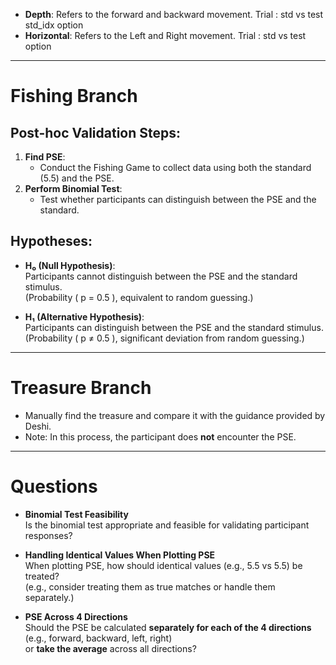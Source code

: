 - **Depth**: Refers to the forward and backward movement.
Trial : std vs test  std_idx  option
- **Horizontal**: Refers to the Left and Right movement.
Trial : std vs test  option

---

# Fishing Branch

## Post-hoc Validation Steps:
1. **Find PSE**:
   - Conduct the Fishing Game to collect data using both the standard (5.5) and the PSE.
2. **Perform Binomial Test**:
   - Test whether participants can distinguish between the PSE and the standard.

## Hypotheses:
- **H₀ (Null Hypothesis)**:  
  Participants cannot distinguish between the PSE and the standard stimulus.  
  (Probability \( p = 0.5 \), equivalent to random guessing.)

- **H₁ (Alternative Hypothesis)**:  
  Participants can distinguish between the PSE and the standard stimulus.  
  (Probability \( p ≠ 0.5 \), significant deviation from random guessing.)

---

# Treasure Branch

- Manually find the treasure and compare it with the guidance provided by Deshi.
- Note: In this process, the participant does **not** encounter the PSE.

---


# Questions

- **Binomial Test Feasibility**  
  Is the binomial test appropriate and feasible for validating participant responses?

- **Handling Identical Values When Plotting PSE**  
  When plotting PSE, how should identical values (e.g., 5.5 vs 5.5) be treated?  
  (e.g., consider treating them as true matches or handle them separately.)

- **PSE Across 4 Directions**  
  Should the PSE be calculated **separately for each of the 4 directions** (e.g., forward, backward, left, right)  
  or **take the average** across all directions?

